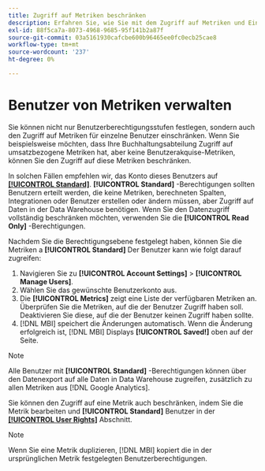 ```yaml
---
title: Zugriff auf Metriken beschränken
description: Erfahren Sie, wie Sie mit dem Zugriff auf Metriken und Einschränkungen arbeiten.
exl-id: 88f5ca7a-8073-4968-9685-95f141b2a87f
source-git-commit: 03a5161930cafcbe600b96465ee0fc0ecb25cae8
workflow-type: tm+mt
source-wordcount: '237'
ht-degree: 0%

---
```


# Benutzer von Metriken verwalten

Sie können nicht nur Benutzerberechtigungsstufen festlegen, sondern auch den Zugriff auf Metriken für einzelne Benutzer einschränken. Wenn Sie beispielsweise möchten, dass Ihre Buchhaltungsabteilung Zugriff auf umsatzbezogene Metriken hat, aber keine Benutzerakquise-Metriken, können Sie den Zugriff auf diese Metriken beschränken.

In solchen Fällen empfehlen wir, das Konto dieses Benutzers auf **[[!UICONTROL Standard]](../../administrator/user-management/user-management.md)**. **[!UICONTROL Standard]** -Berechtigungen sollten Benutzern erteilt werden, die keine Metriken, berechneten Spalten, Integrationen oder Benutzer erstellen oder ändern müssen, aber Zugriff auf Daten in der Data Warehouse benötigen. Wenn Sie den Datenzugriff vollständig beschränken möchten, verwenden Sie die **[!UICONTROL Read Only]** -Berechtigungen.

Nachdem Sie die Berechtigungsebene festgelegt haben, können Sie die Metriken a **[!UICONTROL Standard]** Der Benutzer kann wie folgt darauf zugreifen:

1. Navigieren Sie zu **[!UICONTROL Account Settings]** > **[!UICONTROL Manage Users]**.
1. Wählen Sie das gewünschte Benutzerkonto aus.
1. Die **[!UICONTROL Metrics]** zeigt eine Liste der verfügbaren Metriken an. Überprüfen Sie die Metriken, auf die der Benutzer Zugriff haben soll. Deaktivieren Sie diese, auf die der Benutzer keinen Zugriff haben sollte.
1. [!DNL MBI] speichert die Änderungen automatisch. Wenn die Änderung erfolgreich ist, [!DNL MBI] Displays **[!UICONTROL Saved!]** oben auf der Seite.

>[!NOTE]
>
>Alle Benutzer mit **[!UICONTROL Standard]** -Berechtigungen können über den Datenexport auf alle Daten in Data Warehouse zugreifen, zusätzlich zu allen Metriken aus [!DNL Google Analytics].

Sie können den Zugriff auf eine Metrik auch beschränken, indem Sie die Metrik bearbeiten und **[!UICONTROL Standard]** Benutzer in der **[[!UICONTROL User Rights]](../../data-user/reports/ess-manage-data-metrics.md)** Abschnitt.

>[!NOTE]
>
>Wenn Sie eine Metrik duplizieren, [!DNL MBI] kopiert die in der ursprünglichen Metrik festgelegten Benutzerberechtigungen.
